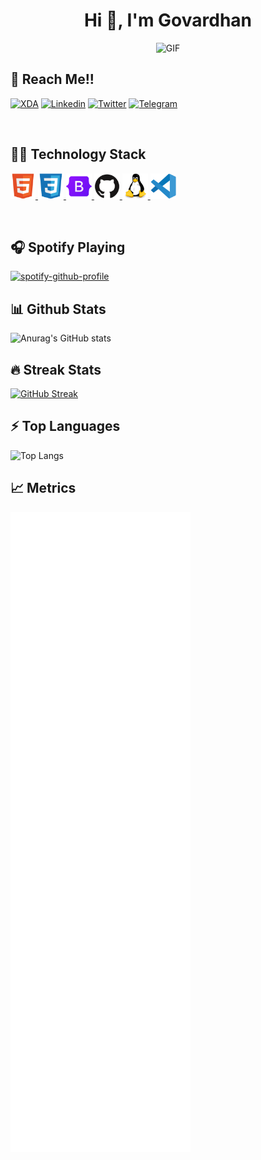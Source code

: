 <h1 align="center">Hi 👋, I'm Govardhan</h1>

 <p align="center"><img alt="GIF" src="https://github.com/dhanireddygovardhanreddy/dhanireddygovardhanreddy/blob/main/code.gif?raw=true" width="500" height="330" /></p>

## 💬 Reach Me!!
<p align="left">
    <a href="#" target="blank"><img src="https://img.shields.io/badge/XDA_Developers-F59812?style=for-the-badge&logo=xda-developers&logoColor=white" alt="XDA" /></a>
    <a href="#" target="blank"><img src="https://img.shields.io/badge/linkedin-%230077B5.svg?style=for-the-badge&logo=linkedin&logoColor=white" alt="Linkedin" /></a>
    <a href="#" target="blank"><img src="https://img.shields.io/badge/Twitter-1DA1F2?style=for-the-badge&logo=twitter&logoColor=white" alt="Twitter" /></a>
    <a href="https://t.me/squadgtx" target="blank"><img src="https://img.shields.io/badge/Telegram-2CA5E0?style=for-the-badge&logo=telegram&logoColor=white" alt="Telegram" /></a>
    </p>
 <br>
 
## 👨‍💻 Technology Stack
<p align="left" >
 <a href="#" onclick="return false;">
    <img src="https://raw.githubusercontent.com/devicons/devicon/master/icons/html5/html5-original.svg" width="40" height="41">
  </a>
  <a href="#" onclick="return false;">
    <img src="https://raw.githubusercontent.com/devicons/devicon/master/icons/css3/css3-original.svg" width="41" height="41"  />
  </a>
  <a href="#" onclick="return false;">
    <img src="https://raw.githubusercontent.com/devicons/devicon/master/icons/bootstrap/bootstrap-original.svg" width="41" height="41"  />
  </a>
  <a href="#" onclick="return false;">
    <img src="https://raw.githubusercontent.com/devicons/devicon/master/icons/github/github-original.svg" width="41" height="41"  />
  </a>
  <a href="#" onclick="return false;">
    <img src="https://raw.githubusercontent.com/devicons/devicon/master/icons/linux/linux-original.svg" width="41" height="41"  />
  </a>
    <!--Tools -->
  <a href="#" onclick="return false;">
    <img src="https://raw.githubusercontent.com/devicons/devicon/master/icons/vscode/vscode-original.svg" width="41" height="41"  />
  </a>
</p>
 <br>

## 🎧 Spotify Playing
[![spotify-github-profile](https://spotify-github-profile.vercel.app/api/view?uid=31ava2z75jx7afqyw6aautdf4twe&cover_image=true&theme=novatorem)](https://github.com/kittinan/spotify-github-profile)

## 📊 Github Stats
![Anurag's GitHub stats](https://github-readme-stats.vercel.app/api?username=dhanireddygovardhanreddy&show_icons=true&theme=dark)

## 🔥 Streak Stats
[![GitHub Streak](http://github-readme-streak-stats.herokuapp.com?user=dhanireddygovardhanreddy&theme=dark)](https://git.io/streak-stats)

## ⚡ Top Languages
![Top Langs](https://github-readme-stats.vercel.app/api/top-langs/?username=dhanireddygovardhanreddy&langs_count=5&theme=codeSTACKr&hide_border=true)

## 📈 Metrics
![Metrics](https://github.com/dhanireddygovardhanreddy/Govardhan/blob/main/github-metrics.svg)  




